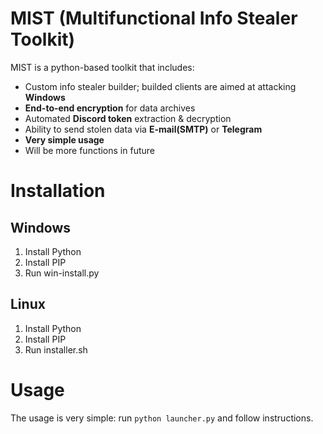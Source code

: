 # MIST (Multifunctional Info Stealer Toolkit)
MIST is a python-based toolkit that includes:
 - Custom info stealer builder; builded clients are aimed at attacking __Windows__
 - __End-to-end encryption__ for data archives
 - Automated __Discord token__ extraction & decryption
 - Ability to send stolen data via __E-mail(SMTP)__ or __Telegram__
 - __Very simple usage__
 - Will be more functions in future
# Installation
## Windows
 1. Install Python
 2. Install PIP
 3. Run win-install.py
## Linux
 1. Install Python
 2. Install PIP
 3. Run installer.sh
# Usage
 The usage is very simple: run `python launcher.py` and follow instructions.
